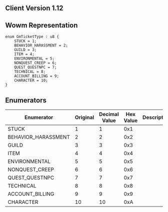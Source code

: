## Client Version 1.12

## Wowm Representation
```rust,ignore
enum GmTicketType : u8 {
    STUCK = 1;    
    BEHAVIOR_HARASSMENT = 2;    
    GUILD = 3;    
    ITEM = 4;    
    ENVIRONMENTAL = 5;    
    NONQUEST_CREEP = 6;    
    QUEST_QUESTNPC = 7;    
    TECHNICAL = 8;    
    ACCOUNT_BILLING = 9;    
    CHARACTER = 10;    
}

```
## Enumerators
| Enumerator | Original | Decimal Value | Hex Value | Description | Comment |
| --------- | -------- | ------------- | --------- | ----------- | ------- |
| STUCK | 1 | 1 | 0x1 |  |  |
| BEHAVIOR_HARASSMENT | 2 | 2 | 0x2 |  |  |
| GUILD | 3 | 3 | 0x3 |  |  |
| ITEM | 4 | 4 | 0x4 |  |  |
| ENVIRONMENTAL | 5 | 5 | 0x5 |  |  |
| NONQUEST_CREEP | 6 | 6 | 0x6 |  |  |
| QUEST_QUESTNPC | 7 | 7 | 0x7 |  |  |
| TECHNICAL | 8 | 8 | 0x8 |  |  |
| ACCOUNT_BILLING | 9 | 9 | 0x9 |  |  |
| CHARACTER | 10 | 10 | 0xA |  |  |
